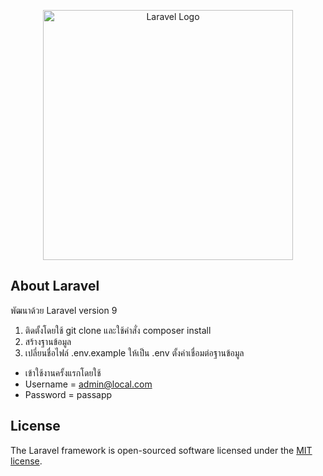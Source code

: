 <p align="center"><a href="https://laravel.com" target="_blank"><img src="https://raw.githubusercontent.com/laravel/art/master/logo-lockup/5%20SVG/2%20CMYK/1%20Full%20Color/laravel-logolockup-cmyk-red.svg" width="400" alt="Laravel Logo"></a></p>

## About Laravel

พัฒนาด้วย Laravel version 9
1. ติดตั้งโดยใช้ git clone และใช้คำสั่ง composer install
2. สร้างฐานข้อมูล
3. เปลี่ยนชื่อไฟล์ .env.example ให้เป็น .env ตั้งค่าเชื่อมต่อฐานข้อมูล

- เข้าใช้งานครั้งแรกโดยใช้
- Username = admin@local.com
- Password = passapp

## License

The Laravel framework is open-sourced software licensed under the [MIT license](https://opensource.org/licenses/MIT).
